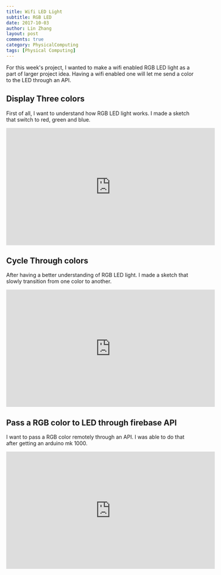 ```yaml
---
title: Wifi LED Light
subtitle: RGB LED
date: 2017-10-03
author: Lin Zhang
layout: post
comments: true
category: PhysicalComputing
tags: [Physical Computing]
---
```


For this week's project, I wanted to make a wifi enabled RGB LED light as a part of larger project idea. Having a wifi enabled one will let me send a color to the LED through an API.

## Display Three colors

First of all, I want to understand how RGB LED light works. I made a sketch that switch to red, green and blue.

<iframe width="560" height="315" src="https://www.youtube.com/embed/qyWhFNNkpzs" frameborder="0" allowfullscreen></iframe>

## Cycle Through colors

After having a better understanding of RGB LED light. I made a sketch that slowly transition from one color to another.

<iframe width="560" height="315" src="https://www.youtube.com/embed/ta22aIC8poI" frameborder="0" allowfullscreen></iframe>


## Pass a RGB color to LED through firebase API

I want to pass a RGB color remotely through an API. I was able to do that after getting an arduino mk 1000.

<iframe width="560" height="315" src="https://www.youtube.com/embed/uZ55dyRqlww" frameborder="0" allowfullscreen></iframe>
